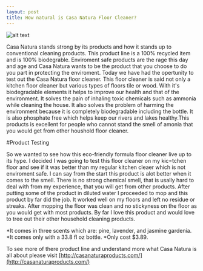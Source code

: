 ```yaml
---
layout: post
title: How natural is Casa Natura Floor Cleaner?
---
```


![alt text](http://paperproductsofflorida.com/wp-content/uploads/2014/05/Rainforest.png "Casa Natura Floor Cleaner")

Casa Natura stands strong by its products and how it stands up to conventional cleaning products. This product line is a 100% recycled item and is 100% biodegrable. Enviroment safe products are the rage this day and age and Casa Natura wants to be the product that you choose to do you part in protecting the enviroment. Today we have had the opertunity to test out the Casa Natura floor cleaner. This floor cleaner is said not only a kitchen floor cleaner but various types of floors tile or wood. With it's biodegradable elements it helps to improve our health and that of the environment. It solves the pain of inhaling toxic chemicals such as ammonia while cleaning the house. It also solves the problem of harming the environment because it is completely biodegradable including the bottle. It is also phosphate free which helps keep our rivers and lakes healthy.This products is excellent for people who cannot stand the smell of amonia that you would get from other houshold floor cleaner.

#Product Testing

So we wanted to see how this eco-friendly formula floor cleaner live up to its hype. I decided I was going to test this floor cleaner on my kic=tchen floor and see if it was better than my regular kitchen cleaer which is not enviroment safe. I can say from the start this product is alot better when it comes to the smell. There is no strong chemical smell, that is usally hard to deal with from my experience, that you will get from other products. After putting some of the product in diluted water I proceeded to mop and this product by far did the job. It worked well on my floors and left no residue or streaks. After mopping the floor was clean and no stickyness on the floor as you would get with most products. By far I love this product and would love to tree out their other household cleaning products. 

*It comes in three scents which are: pine, lavender, and jasmine gardenia. 
*It comes only with a 33.8 fl oz bottle.
*Only cost $3.89. 

To see more of there product line and understand more what Casa Natura is all about please visit [http://casanaturaproducts.com/](http://casanaturaproducts.com/)
